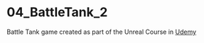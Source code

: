 # 04_BattleTank_2
Battle Tank game created as part of the Unreal Course in [Udemy](https://www.udemy.com/unrealcourse/)

